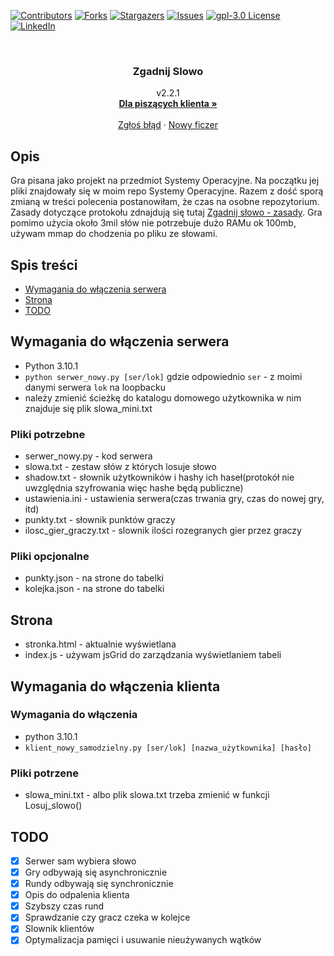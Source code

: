 <div id="top"></div>


[![Contributors][contributors-shield]][contributors-url]
[![Forks][forks-shield]][forks-url]
[![Stargazers][stars-shield]][stars-url]
[![Issues][issues-shield]][issues-url]
[![gpl-3.0 License][license-shield]][license-url]
[![LinkedIn][linkedin-shield]][linkedin-url]


<!-- PROJECT LOGO -->
<br />
<div align="center">

<h3 align="center">Zgadnij Slowo</h3>

  <p align="center">
    v2.2.1
    <br />
    <a href="https://github.com/misss13/Zgadnij_Slowo/wiki"><strong>Dla piszących klienta »</strong></a>
    <br />
    <br />
    <a href="https://github.com/misss13/Zgadnij_Slowo/issues">Zgłoś błąd</a>
    ·
    <a href="https://github.com/misss13/Zgadnij_Slowo/issues">Nowy ficzer</a>
  </p>
</div>


<!-- MARKDOWN LINKS & IMAGES -->
<!-- https://www.markdownguide.org/basic-syntax/#reference-style-links -->
[contributors-shield]: https://img.shields.io/github/contributors/misss13/Zgadnij_Slowo.svg?style=for-the-badge
[contributors-url]: https://github.com/misss13/Zgadnij_Slowo/graphs/contributors
[forks-shield]: https://img.shields.io/github/forks/misss13/Zgadnij_Slowo.svg?style=for-the-badge
[forks-url]: https://github.com/misss13/Zgadnij_Slowo/network/members
[stars-shield]: https://img.shields.io/github/stars/misss13/Zgadnij_Slowo.svg?style=for-the-badge
[stars-url]: https://github.com/misss13/Zgadnij_Slowo/stargazers
[issues-shield]: https://img.shields.io/github/issues/misss13/Zgadnij_Slowo.svg?style=for-the-badge
[issues-url]: https://github.com/misss13/Zgadnij_Slowo/issues
[license-shield]: https://img.shields.io/github/license/misss13/Zgadnij_Slowo.svg?style=for-the-badge
[license-url]: https://github.com/misss13/Zgadnij_Slowo/blob/master/LICENSE
[linkedin-shield]: https://img.shields.io/badge/-LinkedIn-black.svg?style=for-the-badge&logo=linkedin&colorB=555
[linkedin-url]: https://linkedin.com/in/zuzanna-konopek

## Opis
Gra pisana jako projekt na przedmiot Systemy Operacyjne. Na początku jej pliki znajdowały się w moim repo Systemy Operacyjne. Razem z dość sporą zmianą w treści polecenia postanowiłam, że czas na osobne repozytorium. Zasady dotyczące protokołu zdnajdują się tutaj [Zgadnij słowo - zasady](https://docs.google.com/document/d/1-8pCYH72MZ9gG4ABTg2KkhmAc4gaL6aznOohr4Zht9c). Gra pomimo użycia około 3mil słów nie potrzebuje dużo RAMu ok 100mb, używam mmap do chodzenia po pliku ze słowami.

## Spis treści
* [Wymagania do włączenia serwera](#wymagania-do-włączenia-serwera)
* [Strona](#strona)
* [TODO](#todo)
## Wymagania do włączenia serwera
 - Python 3.10.1
 - ``python serwer_nowy.py [ser/lok]`` gdzie odpowiednio ``ser`` - z moimi danymi serwera ``lok`` na loopbacku
 - należy zmienić ścieżkę do katalogu domowego użytkownika w nim znajduje się plik slowa_mini.txt
### Pliki potrzebne
 - serwer_nowy.py - kod serwera
 - slowa.txt - zestaw słów z których losuje słowo
 - shadow.txt - słownik użytkowników i hashy ich haseł(protokół nie uwzględnia szyfrowania więc hashe będą publiczne)
 - ustawienia.ini - ustawienia serwera(czas trwania gry, czas do nowej gry, itd)
 - punkty.txt - słownik punktów graczy
 - ilosc_gier_graczy.txt - slownik ilości rozegranych gier przez graczy
### Pliki opcjonalne
 - punkty.json - na strone do tabelki
 - kolejka.json - na strone do tabelki
## Strona
 - stronka.html - aktualnie wyświetlana
 - index.js - używam jsGrid do zarządzania wyświetlaniem tabeli
## Wymagania do włączenia klienta
### Wymagania do włączenia
 - python 3.10.1
 - ``klient_nowy_samodzielny.py [ser/lok] [nazwa_użytkownika] [hasło]``
### Pliki potrzene
 - slowa_mini.txt - albo plik slowa.txt trzeba zmienić w funkcji Losuj_slowo()
## TODO
 - [x] Serwer sam wybiera słowo
 - [x] Gry odbywają się asynchronicznie
 - [x] Rundy odbywają się synchronicznie
 - [x] Opis do odpalenia klienta
 - [x] Szybszy czas rund
 - [x] Sprawdzanie czy gracz czeka w kolejce <wyrzucanie po ns>
 - [x] Slownik klientów
 - [x] Optymalizacja pamięci i usuwanie nieużywanych wątków
